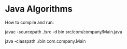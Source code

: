 Java Algorithms
=======

How to compile and run:

javac -sourcepath ./src -d bin src/com/company/Main.java

java -classpath ./bin com.company.Main

